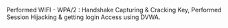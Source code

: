 Performed WIFI - WPA/2 : Handshake Capturing & Cracking Key, Performed Session
Hijacking & getting login Access using DVWA.
